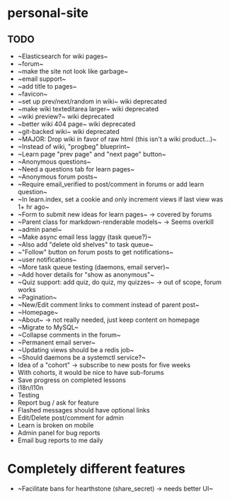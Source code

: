 # personal-site

## TODO
- ~Elasticsearch for wiki pages~
- ~forum~
- ~make the site not look like garbage~
- ~email support~
- ~add title to pages~
- ~favicon~
- ~set up prev/next/random in wiki~ wiki deprecated
- ~make wiki texteditarea larger~ wiki deprecated
- ~wiki preview?~ wiki deprecated
- ~better wiki 404 page~ wiki deprecated
- ~git-backed wiki~ wiki deprecated
- ~MAJOR: Drop wiki in favor of raw html (this isn't a wiki product...)~
- ~Instead of wiki, "progbeg" blueprint~
- ~Learn page "prev page" and "next page" button~
- ~Anonymous questions~
- ~Need a questions tab for learn pages~
- ~Anonymous forum posts~
- ~Require email_verified to post/comment in forums or add learn question~
- ~In learn.index, set a cookie and only increment views if last view was 1+ hr ago~
- ~Form to submit new ideas for learn pages~ -> covered by forums
- ~Parent class for markdown-renderable models~ -> Seems overkill
- ~admin panel~
- ~Make async email less laggy (task queue?)~
- ~Also add "delete old shelves" to task queue~
- ~"Follow" button on forum posts to get notifications~
- ~user notifications~
- ~More task queue testing (daemons, email server)~
- ~Add hover details for "show as anonymous"~
- ~Quiz support: add quiz, do quiz, my quizzes~ -> out of scope, forum works
- ~Pagination~
- ~New/Edit comment links to comment instead of parent post~
- ~Homepage~
- ~About~ -> not really needed, just keep content on homepage
- ~Migrate to MySQL~
- ~Collapse comments in the forum~
- ~Permanent email server~
- ~Updating views should be a redis job~
- ~Should daemons be a systemctl service?~
- Idea of a "cohort" -> subscribe to new posts for five weeks
- With cohorts, it would be nice to have sub-forums
- Save progress on completed lessons
- i18n/l10n
- Testing
- Report bug / ask for feature
- Flashed messages should have optional links
- Edit/Delete post/comment for admin
- Learn is broken on mobile
- Admin panel for bug reports
- Email bug reports to me daily

# Completely different features
- ~Facilitate bans for hearthstone (share_secret) -> needs better UI~
